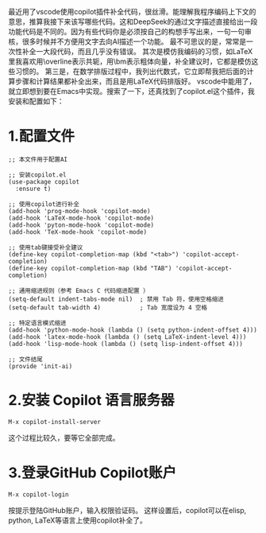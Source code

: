 最近用了vscode使用copilot插件补全代码，很丝滑。能理解我程序编码上下文的意思，推算我接下来该写哪些代码。这和DeepSeek的通过文字描述直接给出一段功能代码是不同的。因为有些代码你是必须按自己的构想手写出来，一句一句审核，很多时候并不方便用文字去向AI描述一个功能。
最不可思议的是，常常是一次性补全一大段代码，而且几乎没有错误。
其次是模仿我编码的习惯，如LaTeX里我喜欢用\overline表示共轭，用\bm表示粗体向量，补全建议时，它都是模仿这些习惯的。
第三是，在数学排版过程中，我列出代数式，它立即帮我把后面的计算步骤和计算结果都补全出来，而且是用LaTeX代码排版好。
vscode中能用了，就立即想到要在Emacs中实现。搜索了一下，还真找到了copilot.el这个插件，我安装和配置如下：
# 1.配置文件
```emacs-lisp
;; 本文件用于配置AI

;; 安装copilot.el
(use-package copilot
  :ensure t)

;; 使用copilot进行补全
(add-hook 'prog-mode-hook 'copilot-mode)
(add-hook 'LaTeX-mode-hook 'copilot-mode)
(add-hook 'pyton-mode-hook 'copilot-mode)
(add-hook 'TeX-mode-hook 'copilot-mode)

;; 使用tab键接受补全建议
(define-key copilot-completion-map (kbd "<tab>") 'copilot-accept-completion)
(define-key copilot-completion-map (kbd "TAB") 'copilot-accept-completion)

;; 通用缩进规则（参考 Emacs C 代码缩进配置 ）
(setq-default indent-tabs-mode nil)  ; 禁用 Tab 符，使用空格缩进
(setq-default tab-width 4)           ; Tab 宽度设为 4 空格

;; 特定语言模式缩进
(add-hook 'python-mode-hook (lambda () (setq python-indent-offset 4)))
(add-hook 'latex-mode-hook (lambda () (setq LaTeX-indent-level 4)))
(add-hook 'lisp-mode-hook (lambda () (setq lisp-indent-offset 4)))

;; 文件结尾
(provide 'init-ai)
```
# 2.安装 Copilot 语言服务器
```emacs-lisp
M-x copilot-install-server
```
这个过程比较久，要等它全部完成。
# 3.登录GitHub Copilot账户
 ```emacs-lisp
M-x copilot-login
```
按提示登陆GitHub账户，输入权限验证码。
这样设置后，copilot可以在elisp, python, LaTeX等语言上使用copilot补全了。